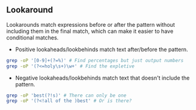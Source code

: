 ## Lookaround

Lookarounds match expressions before or after the pattern without including them in the final match, which can make it easier to have conditional matches.

- Positive lookaheads/lookbehinds match text after/before the pattern.

```bash
grep -oP '[0-9]+(?=%)' # Find percentages but just output numbers
grep -oP '(?<=holy\s+)\w+' # Find the expletive
```

- Negative lookaheads/lookbehinds match text that doesn't include the pattern.

```bash
grep -oP 'best(?!s)' # There can only be one
grep -oP '(?<!all of the )best' # Or is there?
```